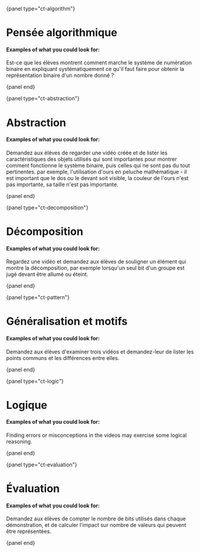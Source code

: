 {panel type="ct-algorithm"}

# Pensée algorithmique

#### Examples of what you could look for:

Est-ce que les élèves montrent comment marche le système de numération binaire en expliquant systématiquement ce qu'il faut faire pour obtenir la représentation binaire d'un nombre donné ?

{panel end}

{panel type="ct-abstraction"}

# Abstraction

#### Examples of what you could look for:

Demandez aux élèves de regarder une vidéo créée et de lister les caractéristiques des objets utilisés qui sont importantes pour montrer comment fonctionne le système binaire, puis celles qui ne sont pas du tout pertinentes. par exemple, l'utilisation d'ours en peluche mathématique - il est important que le dos ou le devant soit visible, la couleur de l'ours n'est pas importante, sa taille n'est pas importante.

{panel end}

{panel type="ct-decomposition"}

# Décomposition

#### Examples of what you could look for:

Regardez une vidéo et demandez aux élèves de souligner un élément qui montre la décomposition, par exemple lorsqu'un seul bit d'un groupe est jugé devant être allumé ou éteint.

{panel end}

{panel type="ct-pattern"}

# Généralisation et motifs

#### Examples of what you could look for:

Demandez aux élèves d'examiner trois vidéos et demandez-leur de lister les points communs et les différences entre elles.

{panel end}

{panel type="ct-logic"}

# Logique

#### Examples of what you could look for:

Finding errors or misconceptions in the videos may exercise some logical reasoning.

{panel end}

{panel type="ct-evaluation"}

# Évaluation

#### Examples of what you could look for:

Demandez aux élèves de compter le nombre de bits utilisés dans chaque démonstration, et de calculer l'impact sur nombre de valeurs qui peuvent être représentées.

{panel end}